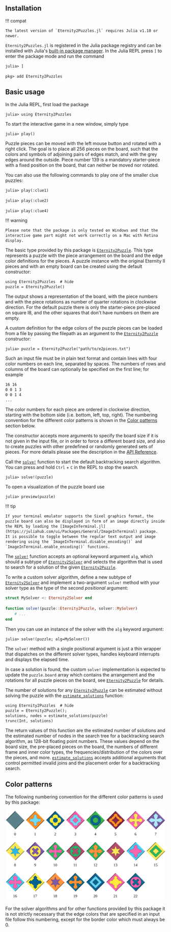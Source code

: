 ## Installation

!!! compat

    The latest version of `Eternity2Puzzles.jl` requires Julia v1.10 or newer.

`Eternity2Puzzles.jl` is registered in the Julia package registry and can be installed with Julia's [built-in package manager](https://pkgdocs.julialang.org/).
In the Julia REPL press `]` to enter the package mode and run the command

```julia-repl
julia> ]

pkg> add Eternity2Puzzles
```


## Basic usage

In the Julia REPL, first load the package

```julia-repl
julia> using Eternity2Puzzles
```

To start the interactive game in a new window, simply type

```julia-repl
julia> play()
```

Puzzle pieces can be moved with the left mouse button and rotated with a right click.
The goal is to place all 256 pieces on the board, such that the colors and symbols of adjoining pairs of edges match, and with the grey edges around the outside.
Piece number 139 is a mandatory starter-piece with a fixed position on the board, that can neither be moved nor rotated.

You can also use the following commands to play one of the smaller clue puzzles:

```julia-repl
julia> play(:clue1)

julia> play(:clue2)

julia> play(:clue4)
```

!!! warning

    Please note that the package is only tested on Windows and that the interactive game part might not work correctly on a Mac with Retina display.

The basic type provided by this package is [`Eternity2Puzzle`](@ref).
This type represents a puzzle with the piece arrangement on the board and the edge color definitions for the pieces.
A puzzle instance with the original Eternity II pieces and with an empty board can be created using the default constructor:

```@repl
using Eternity2Puzzles  # hide
puzzle = Eternity2Puzzle()
```

The output shows a representation of the board, with the piece numbers and with the piece rotations as number of quarter rotations in clockwise direction.
For the default puzzle there is only the starter-piece pre-placed on square I8, and the other squares that don't have numbers on them are empty.

A custom definition for the edge colors of the puzzle pieces can be loaded from a file by passing the filepath as an argument to the [`Eternity2Puzzle`](@ref) constructor:

```julia-repl
julia> puzzle = Eternity2Puzzle("path/to/e2pieces.txt")
```

Such an input file must be in plain text format and contain lines with four color numbers on each line, separated by spaces.
The numbers of rows and columns of the board can optionally be specified on the first line; for example

```
16 16
0 0 1 3
0 0 1 4
...
```

The color numbers for each piece are ordered in clockwise direction, starting with the bottom side (i.e. bottom, left, top, right).
The numbering convention for the different color patterns is shown in the [Color patterns](@ref) section below.

The constructor accepts more arguments to specify the board size if it is not given in the input file, or in order to force a different board size, and also to create puzzles with other predefined or randomly generated sets of pieces.
For more details please see the description in the [API Reference](@ref).

Call the [`solve!`](@ref) function to start the default backtracking search algorithm.
You can press and hold `Ctrl` + `C` in the REPL to stop the search.

```julia-repl
julia> solve!(puzzle)
```

To open a visualization of the puzzle board use

```julia-repl
julia> preview(puzzle)
```

!!! tip

    If your terminal emulator supports the Sixel graphics format, the puzzle board can also be displayed in form of an image directly inside the REPL by loading the [ImageInTerminal.jl](https://juliahub.com/ui/Packages/General/ImageInTerminal) package.
    It is possible to toggle between the regular text output and image rendering using the `ImageInTerminal.disable_encoding()` and `ImageInTerminal.enable_encoding()` functions.

The [`solve!`](@ref) function accepts an optional keyword argument `alg`, which should a subtype of [`Eternity2Solver`](@ref) and selects the algorithm that is used to search for a solution of the given [`Eternity2Puzzle`](@ref).

To write a custom solver algorithm, define a new subtype of [`Eternity2Solver`](@ref) and implement a two-argument `solve!` method with your solver type as the type of the second *positional* argument:

```julia
struct MySolver <: Eternity2Solver end

function solve!(puzzle::Eternity2Puzzle, solver::MySolver)
    # ...
end
```

Then you can use an instance of the solver with the `alg` keyword argument:

```julia-repl
julia> solve!(puzzle; alg=MySolver())
```

The `solve!` method with a single positional argument is just a thin wrapper that dispatches on the different solver types, handles keyboard interrupts and displays the elapsed time.

In case a solution is found, the custom `solve!` implementation is expected to update the `puzzle.board` array which contains the arrangement and the rotations for all puzzle pieces on the board, see [`Eternity2Puzzle`](@ref) for details.

The number of solutions for any [`Eternity2Puzzle`](@ref) can be estimated without solving the puzzle with the [`estimate_solutions`](@ref) function:

```@repl
using Eternity2Puzzles  # hide
puzzle = Eternity2Puzzle();
solutions, nodes = estimate_solutions(puzzle)
trunc(Int, solutions)
```

The return values of this function are the estimated number of solutions and the estimated number of nodes in the search tree for a backtracking search algorithm, as 128-bit floating point numbers.
These values depend on the board size, the pre-placed pieces on the board, the numbers of different frame and inner color types, the frequencies/distribution of the colors over the pieces, and more.
[`estimate_solutions`](@ref) accepts additional arguments that control permitted invalid joins and the placement order for a backtracking search.


## Color patterns

The following numbering convention for the different color patterns is used by this package:

![Color patterns](assets/color_patterns.svg)

For the solver algorithms and for other functions provided by this package it is not strictly necessary that the edge colors that are specified in an input file follow this numbering, except for the border color which must always be 0.
